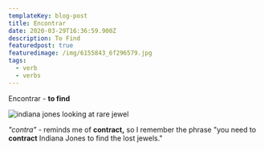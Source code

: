 ```yaml
---
templateKey: blog-post
title: Encontrar
date: 2020-03-29T16:36:59.900Z
description: To Find
featuredpost: true
featuredimage: /img/6155843_6f296579.jpg
tags:
  - verb
  - verbs
---
```

Encontrar - **to find**

![indiana jones looking at rare jewel](/img/6155843_6f296579.jpg)

*"contra" -* reminds me of **contract,** so I remember the phrase "you need to **contract** Indiana Jones to find the lost jewels."